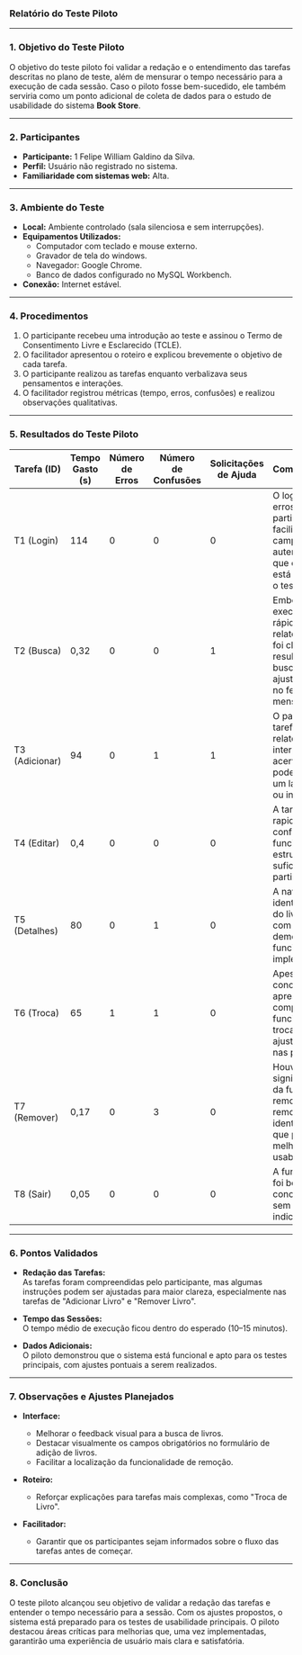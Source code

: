 ### **Relatório do Teste Piloto**

---

### **1. Objetivo do Teste Piloto**
O objetivo do teste piloto foi validar a redação e o entendimento das tarefas descritas no plano de teste, além de mensurar o tempo necessário para a execução de cada sessão. Caso o piloto fosse bem-sucedido, ele também serviria como um ponto adicional de coleta de dados para o estudo de usabilidade do sistema **Book Store**.

---

### **2. Participantes**
- **Participante:** 1 Felipe William Galdino da Silva.  
- **Perfil:** Usuário não registrado no sistema.  
- **Familiaridade com sistemas web:** Alta.  

---

### **3. Ambiente do Teste**
- **Local:** Ambiente controlado (sala silenciosa e sem interrupções).  
- **Equipamentos Utilizados:**  
  - Computador com teclado e mouse externo.  
  - Gravador de tela do windows.  
  - Navegador: Google Chrome.  
  - Banco de dados configurado no MySQL Workbench.  
- **Conexão:** Internet estável.  

---

### **4. Procedimentos**
1. O participante recebeu uma introdução ao teste e assinou o Termo de Consentimento Livre e Esclarecido (TCLE).  
2. O facilitador apresentou o roteiro e explicou brevemente o objetivo de cada tarefa.  
3. O participante realizou as tarefas enquanto verbalizava seus pensamentos e interações.  
4. O facilitador registrou métricas (tempo, erros, confusões) e realizou observações qualitativas.  

---

### **5. Resultados do Teste Piloto**

| **Tarefa (ID)** | **Tempo Gasto (s)** | **Número de Erros** | **Número de Confusões** | **Solicitações de Ajuda** | **Comentários/Observações**                                                                 |
|------------------|---------------------|---------------------|-------------------------|--------------------------|--------------------------------------------------------------------------------------------|
| T1 (Login)       | 114                | 0                   | 0                       | 0                        | O login foi concluído sem erros ou confusões. O participante demonstrou facilidade em localizar os campos e realizar a autenticação, indicando que essa funcionalidade está intuitiva e pronta para o teste principal. |
| T2 (Busca)       | 0,32               | 0                   | 0                       | 1                        | Embora o tempo de execução tenha sido rápido, o participante relatou que o sistema não foi claro ao retornar resultados inesperados na busca. Isso pode ser ajustado para maior clareza no feedback visual ou mensagens informativas. |
| T3 (Adicionar)   | 94                 | 0                   | 1                       | 1                        | O participante concluiu a tarefa sem erros, mas relatou confusão ao interpretar visualmente o acervo de livros, o que pode ser melhorado com um layout mais organizado ou instruções contextuais. |
| T4 (Editar)      | 0,4                | 0                   | 0                       | 0                        | A tarefa foi executada rapidamente, sem erros ou confusões, indicando que a funcionalidade está bem estruturada. A interface foi suficiente para guiar o participante com clareza. |
| T5 (Detalhes)    | 80                 | 0                   | 1                       | 0                        | A navegação e a identificação dos detalhes do livro foram realizadas com facilidade, demonstrando que essa funcionalidade está bem implementada. |
| T6 (Troca)       | 65                 | 1                   | 1                       | 0                        | Apesar de a tarefa ser concluída, o participante apresentou dificuldade em compreender o funcionamento do fluxo de troca, o que pode ser ajustado para maior clareza nas próximas atualizações. |
| T7 (Remover)     | 0,17               | 0                   | 3                       | 0                        | Houve confusão significativa na localização da funcionalidade de remoção. O botão de remover não foi identificado rapidamente, o que pode ser um ponto de melhoria para aumentar a usabilidade dessa tarefa. |
| T8 (Sair)        | 0,05               | 0                   | 0                       | 0                        | A funcionalidade de logout foi bem-sucedida, sendo concluída rapidamente e sem confusões, o que indica boa usabilidade. |

---

### **6. Pontos Validados**
- **Redação das Tarefas:**  
  As tarefas foram compreendidas pelo participante, mas algumas instruções podem ser ajustadas para maior clareza, especialmente nas tarefas de "Adicionar Livro" e "Remover Livro".  

- **Tempo das Sessões:**  
  O tempo médio de execução ficou dentro do esperado (10–15 minutos).  

- **Dados Adicionais:**  
  O piloto demonstrou que o sistema está funcional e apto para os testes principais, com ajustes pontuais a serem realizados.  

---

### **7. Observações e Ajustes Planejados**
- **Interface:**  
  - Melhorar o feedback visual para a busca de livros.  
  - Destacar visualmente os campos obrigatórios no formulário de adição de livros.  
  - Facilitar a localização da funcionalidade de remoção.  

- **Roteiro:**  
  - Reforçar explicações para tarefas mais complexas, como "Troca de Livro".  

- **Facilitador:**  
  - Garantir que os participantes sejam informados sobre o fluxo das tarefas antes de começar.  

---

### **8. Conclusão**
O teste piloto alcançou seu objetivo de validar a redação das tarefas e entender o tempo necessário para a sessão. Com os ajustes propostos, o sistema está preparado para os testes de usabilidade principais. O piloto destacou áreas críticas para melhorias que, uma vez implementadas, garantirão uma experiência de usuário mais clara e satisfatória.  
